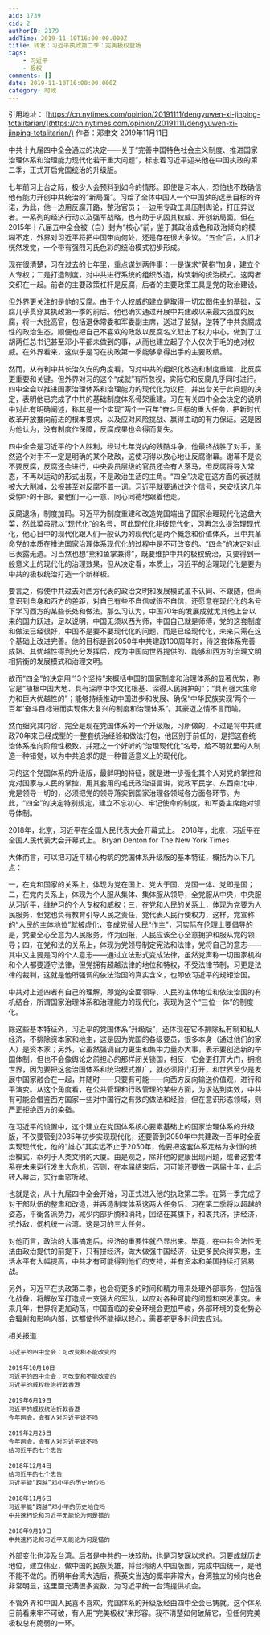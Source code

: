 ```yaml
---
aid: 1739
cid: 2
authorID: 2179
addTime: 2019-11-10T16:00:00.000Z
title: 转发：习近平执政第二季：完美极权登场
tags:
    - 习近平
    - 极权
comments: []
date: 2019-11-10T16:00:00.000Z
category: 时政
---
```


引用地址： [https://cn.nytimes.com/opinion/20191111/dengyuwen-xi-jinping-totalitarian/](https://cn.nytimes.com/opinion/20191111/dengyuwen-xi-jinping-totalitarian/) 作者：邓聿文 2019年11月11日

中共十九届四中全会通过的决定——关于“完善中国特色社会主义制度、推进国家治理体系和治理能力现代化若干重大问题”，标志着习近平迎来他在中国执政的第二季，正式开启党国统治的升级版。

七年前习上台之际，极少人会预料到如今的情形。即使是习本人，恐怕也不敢确信他有能力开创中共统治的“新局面”。习给了全体中国人一个中国梦的远景目标的许诺，为此，他一边用反腐开路，整治官员；一边用专政工具压制舆论，打压异议者。一系列的经济行动以及强军战略，也有助于巩固其权威、开创新局面。但在2015年十八届五中全会被（自）封为“核心”前，鉴于其政治成色和政治倾向的模糊不定，外界对习近平将把中国带向何处，还是存在很大争议。“五全”后，人们才恍然发觉，一个带有强烈习氏色彩的统治模式初步形成。

现在很清楚，习在过去的七年里，重点谋划两件事：一是谋求“黄袍”加身，建立个人专权；二是打造制度，对中共进行系统的组织改造，构筑新的统治模式。这两者交织在一起。前者的主要政策杠杆是反腐，后者的主要政策工具是党的政治建设。

但外界更关注的是他的反腐。由于个人权威的建立是取得一切宏图伟业的基础，反腐几乎贯穿其执政第一季的前后。他也确实通过开展中共建政以来最大强度的反腐，将一大批高官，包括退休常委和军委副主席，送进了监狱，逆转了中共贪腐成性的政治生态，顺便也把自己不喜欢的政敌以反腐名义赶出了权力中心，做到了江胡两任总书记甚至邓小平都未做到的事，从而也建立起了个人仅次于毛的绝对权威。在外界看来，这似乎是习在执政第一季能够拿得出手的主要政绩。

然而，从有利中共长治久安的角度看，习对中共的组织化改造和制度重建，比反腐更重要和关键。但外界对习的这个“成就”有所忽视，实际它和反腐几乎同时进行。四中全会以推进国家治理体系和治理能力的现代化为议程，并出台关于此问题的决定，表明他已完成了中共的基础制度体系骨架重建。习在有关四中全会决定的说明中对此有明确阐述，称其是一个实现“两个一百年”奋斗目标的重大任务，把新时代改革开放推向前进的根本要求，以及应对风险挑战、赢得主动的有力保证。这是因为他认为，没有制度作保障，反腐成果也会得而复失。

四中全会是习近平的个人胜利，经过七年党内的残酷斗争，他最终战胜了对手，虽然这个对手不一定是明确的某个政敌，这使习得以放心地让反腐谢幕。谢幕不是说不要反腐，反腐还会进行，中央委员层级的官员还会有人落马，但反腐将导入常态，不再以运动的形式出现，不是政治生活的主角。“四全”决定在这方面的表述就被大大削减，公报甚至对反腐不置一词。习近平就要通过这个信号，来安抚这几年受惊吓的干部，要他们一心一意、同心同德地跟着他走。

反腐退场，制度加码。习近平为制度重建和改造党国端出了国家治理现代化这盘大菜，然此菜虽冠以“现代化”的名号，可此现代化非彼现代化，习再怎么提治理现代化，他心目中的现代化跟人们一般认为的现代化是两个概念和价值体系，且中共革命党的本质在推进国家治理体系现代化的过程中是不可改变的。“四全”的决定对此已表露无遗。习当然也想“熊和鱼掌兼得”，既要维护中共的极权统治，又要得到一般意义上的现代化的治理效果，但从决定看，本质上，习近平的治理现代化是要为中共的极权统治打造一个新样板。

要言之，假使中共过去对西方代表的政治文明和发展模式虽不认同、不跟随，但尚意识到自身和西方的差距，对自己有些不自信或很不自信，还愿意在现代化的名号下学习西方的某些长处和做法，那么习认为，中国70年的发展成就尤其他上台以来的国力跃进，足以说明，中国无须以西为师，中国自己就是师傅，党的这套制度和做法已经很好，中国不是要不要现代化的问题，而是已经现代化，未来只需在这个基础上改进完善。他的目标是到2050年中共建政100周年时，待这套体系完善成熟、其优越性得到充分发挥后，成为中国向世界提供的、能够和西方的治理文明相抗衡的发展模式和治理文明。

故而“四全”的决定用“13个坚持”来概括中国的国家制度和治理体系的显著优势，称它是“植根中国大地、具有深厚中华文化根基、深得人民拥护的”；“具有强大生命力和巨大优越性的”；能够持续推动中国进步和发展、确保“中华民族实现‘两个一百年’奋斗目标进而实现伟大复兴的制度和治理体系”。其豪迈之情不言而喻。

然而细究其内容，完全是现在党国体系的一个升级版，习所做的，不过是将中共建政70年来已经成型的一整套统治经验和做法打包，他区别于前任的，是把这套统治体系推向阶段性极致，并冠之一个好听的“治理现代化”名号，给不明就里的人制造一种错觉，以为中共追求的是一种普适意义上的现代化。

习的这个党国体系的升级版，最鲜明的特征，就是进一步强化其个人对党的掌控和党对国家与人民的掌控，用其套用的毛氏政治语言讲，党政军民学、东西南北中，党是领导一切的，必须把党的领导落实到国家治理各领域各方面各环节。为此，“四全”的决定特别规定，建立不忘初心、牢记使命的制度，和军委主席绝对领导体制。

2018年，北京，习近平在全国人民代表大会开幕式上。 2018年，北京，习近平在全国人民代表大会开幕式上。 Bryan Denton for The New York Times

大体而言，可以把习近平精心构筑的党国体系升级版的基本特征，概括为以下几点：

一，在党和国家的关系上，体现为党在国上、党大于国、党国一体、党即是国；二，在党内关系上，体现为个人服从集体、集体服从领导，全党服从中央，中央服从习近平，维护习的个人专权和威权；三，在党和人民的关系上，体现为党要为人民服务，但党也负有教育引导人民之责任，党代表人民行使权力，这样，党宣称的“人民的主体地位”就被虚化，变成党替人民“作主”，习实际在伦理上要倡导的是，党要全心全意为人民服务，作为回报，人民应该全心全意拥护和服从党的领导；四，在党和法的关系上，体现为党领导制定宪法和法律，党将自己的意志——其中又主要是习的个人意志——通过立法形式变成法律，虽然党声称一切国家机构和个人都要遵守法律，但党拥有超越法律的地位和特权，不受法律节制，习更是法律的裁判，这就是他所强调的依法治国的真实含义，也即依习近平的规矩治国。

中共对上述四者有自己的理解，即党的全面领导、人民的主体地位和依法治国的有机结合，所谓国家治理体系和治理能力的现代化，表现为这个“三位一体”的制度化。

除这些基本特征外，习近平的党国体系“升级版”，还体现在它不排除私有制和私人经济，不排除资本家和地主，这是因为党国的各级要员，很多本身（通过他们的家人）是资本家；另外，它虽然强调自力更生和集中力量办大事，表示要创造新的举国体制，但也不会像舆论之前担心的那样闭关锁国，相反，它会更打开大门，拥抱世界，因为要把这套治国体系和统治模式推广，就必须将门打开，和世界至少是发展中国家融合在一起，并随时——只要有可能——向西方反向输送价值观，进行和平演变。从这个角度看，在公共管理和行政管理的某些方面，为求达到实效，中共有可能会借鉴西方国家一些对中国行之有效的做法和经验，但在意识形态领域，则严正拒绝西方的染指。

在习近平的设置中，这个建立在党国体系核心要素基础上的国家治理体系的升级版，不仅要管到2035年初步实现现代化，还要管到2050年中共建政一百年时全面实现现代化，他的“雄心”其实远不止于2050年，他要把这套体系定格为永恒的统治模式，忝列于人类文明的大厦。由是观之，除非他的健康出现问题，或者这套体系在未来运行发生大危机，否则，在本届结束后，习可能还要做一两届十年，此后转入幕后，实行垂帘听政。

也就是说，从十九届四中全会开始，习正式进入他的执政第二季。在第一季完成了对干部队伍的整肃和改造，并再造制度体系这两大任务后，习在第二季将以超越的姿态，平衡各派势力，减少内部折腾和消耗，团结在其旗下，和衷共济，拼经济，抗外敌，伺机统一台湾。这是习的三大任务。

对他而言，政治的大事搞定后，经济的重要性就凸显出来。毕竟，在中共合法性无法由政治提供的前提下，只有拼经济，做大做强中国经济，让更多民众得实惠，生活水平有大幅提高，中共才有可能得到他们的支持，并有资本和美国持续打贸易战。

另外，习近平在执政第二季，也会将更多的时间和精力用来处理外部事务，包括强化战备，将解放军打造成一支强大的军队，以应对各种可能的问题和突发事变。未来几年，世界将更加动荡，中国面临的安全环境会更加严峻，外部环境的变化势必会辐射和影响内部，这都使他不能掉以轻心，需要花更多时间去应对。

相关报道

    习近平的四中全会：可改变和不能改变的
    
    2019年10月10日
    习近平的四中全会：可改变和不能改变的
    习近平的威权统治折戟香港
    
    2019年6月19日
    习近平的威权统治折戟香港
    今年两会，会有人对习近平说不吗
    
    2019年2月25日
    今年两会，会有人对习近平说不吗
    给习近平的七个忠告
    
    2018年12月4日
    给习近平的七个忠告
    习近平能“跨越”邓小平的历史地位吗
    
    2018年11月6日
    习近平能“跨越”邓小平的历史地位吗
    中共速朽论和习近平无能论为何是错的
    
    2018年9月19日
    中共速朽论和习近平无能论为何是错的
    

外部变化也涉及台湾。后者是中共的一块软肋，也是习梦寐以求的。习要成就历史地位，建立伟业，做中国的民族英雄，将台湾纳入中国版图，完成中国统一，是他不能不做的。而明年台湾大选后，蔡英文当选的概率非常大，台湾独立的倾向也会非常明显，这里面充满很多变数，为习近平统一台湾提供机会。

不管外界和中国人民喜不喜欢，党国体系的升级版经由四中全会已铸就。这个体系目前看来牢不可破，有人用“完美极权”来形容。我不清楚如何破解它，但任何完美极权总有脆弱的一环。
